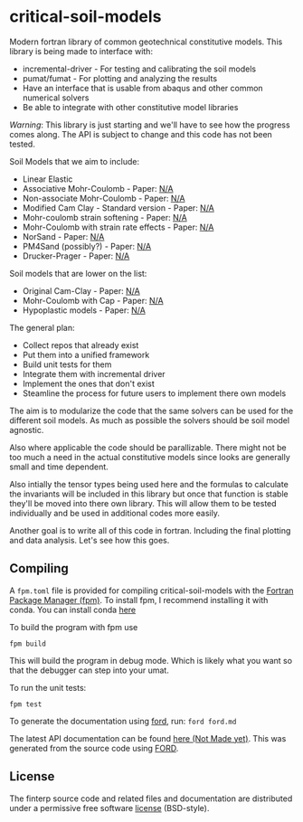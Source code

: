 # critical-soil-models
Modern fortran library of common geotechnical constitutive models. This library is being made to interface with:
* incremental-driver - For testing and calibrating the soil models
* pumat/fumat - For plotting and analyzing the results
* Have an interface that is usable from abaqus and other common numerical solvers
* Be able to integrate with other constitutive model libraries

*Warning*: This library is just starting and we'll have to see how the progress comes along. The API is subject to change and this code has not been tested.

Soil Models that we aim to include:
* Linear Elastic
* Associative Mohr-Coulomb - Paper: [N/A]()
* Non-associate Mohr-Coulomb - Paper: [N/A]()
* Modified Cam Clay - Standard version - Paper: [N/A]()
* Mohr-coulomb strain softening - Paper: [N/A]()
* Mohr-Coulomb with strain rate effects - Paper: [N/A]()
* NorSand - Paper: [N/A]()
* PM4Sand (possibly?) - Paper: [N/A]()
* Drucker-Prager - Paper: [N/A]()


Soil models that are lower on the list:
* Original Cam-Clay - Paper: [N/A]()
* Mohr-Coulomb with Cap - Paper: [N/A]()
* Hypoplastic models - Paper: [N/A]()

The general plan:
* Collect repos that already exist
* Put them into a unified framework
* Build unit tests for them
* Integrate them with incremental driver
* Implement the ones that don't exist
* Steamline the process for future users to implement there own models

The aim is to modularize the code that the same solvers can be used for the different soil models. As much as possible the solvers should be soil model agnostic.

Also where applicable the code should be parallizable. There might not be too much a need in the actual constitutive models since looks are generally small and time dependent.

Also intially the tensor types being used here and the formulas to calculate the invariants will be included in this library but once that function is stable they'll be moved into there own library. This will allow them to be tested individually and be used in additional codes more easily.

Another goal is to write all of this code in fortran. Including the final plotting and data analysis. Let's see how this goes.

## Compiling
A `fpm.toml` file is provided for compiling critical-soil-models with the [Fortran Package Manager (fpm)](https://github.com/fortran-lang/fpm). To install fpm, I recommend installing it with conda. You can install conda [here](https://www.anaconda.com/docs/getting-started/miniconda/install) 

To build the program with fpm use
```
fpm build
```

This will build the program in debug mode. Which is likely what you want so that the debugger can step into your umat.

To run the unit tests:

```
fpm test
```

To generate the documentation using [ford](https://github.com/Fortran-FOSS-Programmers/ford), run: ```ford ford.md```


The latest API documentation can be found [here (Not Made yet)](). This was generated from the source code using [FORD](https://github.com/Fortran-FOSS-Programmers/ford).

## License

The finterp source code and related files and documentation are distributed under a permissive free software [license](https://github.com/CriticalSoilModels/Incremental_Driver/LICENSE) (BSD-style).

